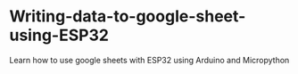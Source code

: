 # Writing-data-to-google-sheet-using-ESP32
Learn how to use google sheets with ESP32 using Arduino and Micropython
